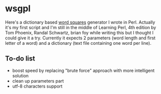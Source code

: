 # wsgpl
Here's a dictionary based [word squares](https://en.wikipedia.org/wiki/Word_square) generator I wrote in Perl. Actually it's my first script and I'm still in the middle of Learning Perl, 4th edition by Tom Phoenix, Randal Schwartz, brian foy while writing this but I thought I could give it a try. Currently it expects 2 parameters (word length and first letter of a word) and a dictionary (text file containing one word per line). 

## To-do list

* boost speed by replacing "brute force" approach with more intelligent solution
* clean up parameters part
* utf-8 characters support
